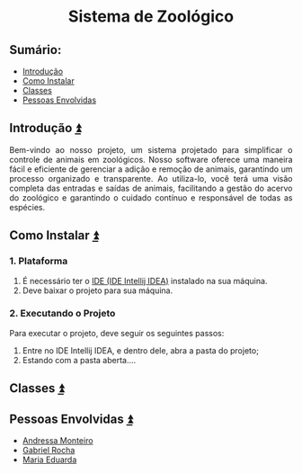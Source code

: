 <h1 align="center">Sistema de Zoológico</h1>

## **Sumário:**<a name="sumario"></a>
- <a href="#1">Introdução</a>
- <a href="#2">Como Instalar</a>
- <a href="#3">Classes</a>
- <a href="#4">Pessoas Envolvidas</a>

## Introdução <a name="1"></a><a href="#sumario">:arrow_double_up:</a>
<p align="justify">
Bem-vindo ao nosso projeto, um sistema projetado para simplificar o controle de animais em zoológicos. Nosso software oferece uma maneira fácil e eficiente de gerenciar a adição e remoção de animais, garantindo um processo organizado e transparente. Ao utiliza-lo, você terá uma visão completa das entradas e saídas de animais, facilitando a gestão do acervo do zoológico e garantindo o cuidado contínuo e responsável de todas as espécies.
</p>

## Como Instalar <a name="2"></a><a href="#sumario">:arrow_double_up:</a>
### 1. Plataforma
1. É necessário ter o [IDE (IDE Intellij IDEA)](https://www.jetbrains.com/idea/) instalado na sua máquina.
2. Deve baixar o projeto para sua máquina.

### 2. Executando o Projeto
Para executar o projeto, deve seguir os seguintes passos:
1. Entre no IDE Intellij IDEA, e dentro dele, abra a pasta do projeto;
2. Estando com a pasta aberta....

## Classes <a name="3"></a><a href="#sumario">:arrow_double_up:</a>

## Pessoas Envolvidas <a name="4"></a><a href="#sumario">:arrow_double_up:</a>
- [Andressa Monteiro](https://github.com/AndressaUwU) 
- [Gabriel Rocha](https://github.com/CSeisOssos)
- [Maria Eduarda](https://github.com/)


